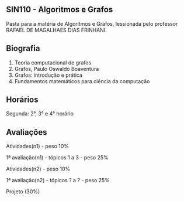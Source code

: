 
## SIN110 - Algoritmos e Grafos

Pasta para a matéria de Algoritmos e Grafos, lessionada pelo professor RAFAEL DE MAGALHAES DIAS FRINHANI.

## Biografia
1. Teoria computacional de grafos
2. Grafos, Paulo Oswaldo Boaventura
3. Grafos: introdução e prática
4. Fundamentos matemáticos para ciência da computação

## Horários
Segunda: 2°, 3° e 4° horário

## Avaliações

Atividades(n1) - peso 10%

1ª avaliação(n1) - tópicos 1 a 3 - peso 25% 

Atividades(n2) - peso 10%

1ª avaliação(n2) - tópicos ? a ? - peso 25% 

Projeto (30%)
